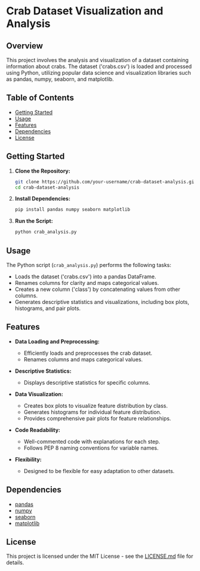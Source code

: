 

# Crab Dataset Visualization and Analysis

## Overview

This project involves the analysis and visualization of a dataset containing information about crabs. The dataset ('crabs.csv') is loaded and processed using Python, utilizing popular data science and visualization libraries such as pandas, numpy, seaborn, and matplotlib.

## Table of Contents

- [Getting Started](#getting-started)
- [Usage](#usage)
- [Features](#features)
- [Dependencies](#dependencies)
- [License](#license)

## Getting Started

1. **Clone the Repository:**
   ```bash
   git clone https://github.com/your-username/crab-dataset-analysis.git
   cd crab-dataset-analysis
   ```

2. **Install Dependencies:**
   ```bash
   pip install pandas numpy seaborn matplotlib
   ```

3. **Run the Script:**
   ```bash
   python crab_analysis.py
   ```

## Usage

The Python script (`crab_analysis.py`) performs the following tasks:

- Loads the dataset ('crabs.csv') into a pandas DataFrame.
- Renames columns for clarity and maps categorical values.
- Creates a new column ('class') by concatenating values from other columns.
- Generates descriptive statistics and visualizations, including box plots, histograms, and pair plots.

## Features

- **Data Loading and Preprocessing:**
  - Efficiently loads and preprocesses the crab dataset.
  - Renames columns and maps categorical values.

- **Descriptive Statistics:**
  - Displays descriptive statistics for specific columns.

- **Data Visualization:**
  - Creates box plots to visualize feature distribution by class.
  - Generates histograms for individual feature distribution.
  - Provides comprehensive pair plots for feature relationships.

- **Code Readability:**
  - Well-commented code with explanations for each step.
  - Follows PEP 8 naming conventions for variable names.

- **Flexibility:**
  - Designed to be flexible for easy adaptation to other datasets.

## Dependencies

- [pandas](https://pandas.pydata.org/)
- [numpy](https://numpy.org/)
- [seaborn](https://seaborn.pydata.org/)
- [matplotlib](https://matplotlib.org/)

## License

This project is licensed under the MIT License - see the [LICENSE.md](LICENSE.md) file for details.






